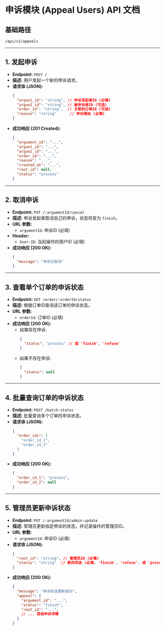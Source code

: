 # 申诉模块 (Appeal Users) API 文档

## 基础路径

`/api/v1/appeals`

---

## 1. 发起申诉

- **Endpoint:** `POST /`
- **描述:** 用户发起一个新的申诉请求。
- **请求体 (JSON):**
  ```json
  {
    "argue1_id": "string", // 申诉发起者ID (必填)
    "argue2_id": "string", // 被申诉者ID (可选)
    "order_id": "string",  // 关联的订单ID (可选)
    "reason": "string"      // 申诉理由 (必填)
  }
  ```
- **成功响应 (201 Created):**
  ```json
  {
    "argument_id": "...",
    "argue1_id": "...",
    "argue2_id": "...",
    "order_id": "...",
    "reason": "...",
    "created_at": "...",
    "root_id": null,
    "status": "process"
  }
  ```

---

## 2. 取消申诉

- **Endpoint:** `PUT /:argumentId/cancel`
- **描述:** 申诉发起者取消自己的申诉，状态将变为 `finish`。
- **URL 参数:**
  - `argumentId`: 申诉ID (必填)
- **Header:**
  - `User-ID`: 当前操作的用户ID (必填)
- **成功响应 (200 OK):**
  ```json
  {
    "message": "申诉已取消"
  }
  ```

---

## 3. 查看单个订单的申诉状态

- **Endpoint:** `GET /order/:orderId/status`
- **描述:** 根据订单ID查询该订单的申诉状态。
- **URL 参数:**
  - `orderId`: 订单ID (必填)
- **成功响应 (200 OK):**
  - 如果存在申诉:
    ```json
    {
      "status": "process" // 或 'finish', 'refuse'
    }
    ```
  - 如果不存在申诉:
    ```json
    {
      "status": null
    }
    ```

---

## 4. 批量查询订单的申诉状态

- **Endpoint:** `POST /batch-status`
- **描述:** 批量查询多个订单的申诉状态。
- **请求体 (JSON):**
  ```json
  {
    "order_ids": [
      "order_id_1",
      "order_id_2"
    ]
  }
  ```
- **成功响应 (200 OK):**
  ```json
  {
    "order_id_1": "process",
    "order_id_2": null
  }
  ```

---

## 5. 管理员更新申诉状态

- **Endpoint:** `PUT /:argumentId/admin-update`
- **描述:** 管理员更新指定申诉的状态，并记录操作的管理员ID。
- **URL 参数:**
  - `argumentId`: 申诉ID (必填)
- **请求体 (JSON):**
  ```json
  {
    "root_id": "string", // 管理员ID (必填)
    "status": "string"  // 新的状态 (必填, 'finish', 'refuse', 或 'process')
  }
  ```
- **成功响应 (200 OK):**
  ```json
  {
    "message": "申诉状态更新成功",
    "appeal": {
      "argument_id": "...",
      "status": "finish",
      "root_id": "...",
      // ... 其他申诉详情
    }
  }
  ```

